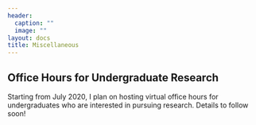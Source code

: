 ```yaml
---
header:
  caption: ""
  image: ""
layout: docs
title: Miscellaneous
---
```


## Office Hours for Undergraduate Research

Starting from July 2020, I plan on hosting virtual office hours for undergraduates who are interested in pursuing research. Details to follow soon!
